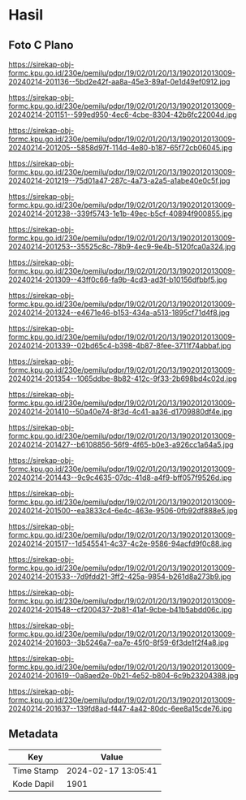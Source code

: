 # Hasil

## Foto C Plano

https://sirekap-obj-formc.kpu.go.id/230e/pemilu/pdpr/19/02/01/20/13/1902012013009-20240214-201136--5bd2e42f-aa8a-45e3-89af-0e1d49ef0912.jpg

https://sirekap-obj-formc.kpu.go.id/230e/pemilu/pdpr/19/02/01/20/13/1902012013009-20240214-201151--599ed950-4ec6-4cbe-8304-42b6fc22004d.jpg

https://sirekap-obj-formc.kpu.go.id/230e/pemilu/pdpr/19/02/01/20/13/1902012013009-20240214-201205--5858d97f-114d-4e80-b187-65f72cb06045.jpg

https://sirekap-obj-formc.kpu.go.id/230e/pemilu/pdpr/19/02/01/20/13/1902012013009-20240214-201219--75d01a47-287c-4a73-a2a5-a1abe40e0c5f.jpg

https://sirekap-obj-formc.kpu.go.id/230e/pemilu/pdpr/19/02/01/20/13/1902012013009-20240214-201238--339f5743-1e1b-49ec-b5cf-40894f900855.jpg

https://sirekap-obj-formc.kpu.go.id/230e/pemilu/pdpr/19/02/01/20/13/1902012013009-20240214-201253--35525c8c-78b9-4ec9-9e4b-5120fca0a324.jpg

https://sirekap-obj-formc.kpu.go.id/230e/pemilu/pdpr/19/02/01/20/13/1902012013009-20240214-201309--43ff0c66-fa9b-4cd3-ad3f-b10156dfbbf5.jpg

https://sirekap-obj-formc.kpu.go.id/230e/pemilu/pdpr/19/02/01/20/13/1902012013009-20240214-201324--e4671e46-b153-434a-a513-1895cf71d4f8.jpg

https://sirekap-obj-formc.kpu.go.id/230e/pemilu/pdpr/19/02/01/20/13/1902012013009-20240214-201339--02bd65c4-b398-4b87-8fee-3711f74abbaf.jpg

https://sirekap-obj-formc.kpu.go.id/230e/pemilu/pdpr/19/02/01/20/13/1902012013009-20240214-201354--1065ddbe-8b82-412c-9f33-2b698bd4c02d.jpg

https://sirekap-obj-formc.kpu.go.id/230e/pemilu/pdpr/19/02/01/20/13/1902012013009-20240214-201410--50a40e74-8f3d-4c41-aa36-d1709880df4e.jpg

https://sirekap-obj-formc.kpu.go.id/230e/pemilu/pdpr/19/02/01/20/13/1902012013009-20240214-201427--b6108856-56f9-4f65-b0e3-a926cc1a64a5.jpg

https://sirekap-obj-formc.kpu.go.id/230e/pemilu/pdpr/19/02/01/20/13/1902012013009-20240214-201443--9c9c4635-07dc-41d8-a4f9-bff057f9526d.jpg

https://sirekap-obj-formc.kpu.go.id/230e/pemilu/pdpr/19/02/01/20/13/1902012013009-20240214-201500--ea3833c4-6e4c-463e-9506-0fb92df888e5.jpg

https://sirekap-obj-formc.kpu.go.id/230e/pemilu/pdpr/19/02/01/20/13/1902012013009-20240214-201517--1d545541-4c37-4c2e-9586-94acfd9f0c88.jpg

https://sirekap-obj-formc.kpu.go.id/230e/pemilu/pdpr/19/02/01/20/13/1902012013009-20240214-201533--7d9fdd21-3ff2-425a-9854-b261d8a273b9.jpg

https://sirekap-obj-formc.kpu.go.id/230e/pemilu/pdpr/19/02/01/20/13/1902012013009-20240214-201548--cf200437-2b81-41af-9cbe-b41b5abdd06c.jpg

https://sirekap-obj-formc.kpu.go.id/230e/pemilu/pdpr/19/02/01/20/13/1902012013009-20240214-201603--3b5246a7-ea7e-45f0-8f59-6f3de1f2f4a8.jpg

https://sirekap-obj-formc.kpu.go.id/230e/pemilu/pdpr/19/02/01/20/13/1902012013009-20240214-201619--0a8aed2e-0b21-4e52-b804-6c9b23204388.jpg

https://sirekap-obj-formc.kpu.go.id/230e/pemilu/pdpr/19/02/01/20/13/1902012013009-20240214-201637--139fd8ad-f447-4a42-80dc-6ee8a15cde76.jpg


## Metadata

| Key        | Value               |
| ---------- | ------------------- |
| Time Stamp | 2024-02-17 13:05:41 |
| Kode Dapil | 1901                |



